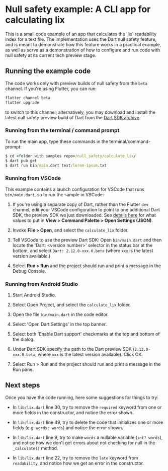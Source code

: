 # Null safety example: A CLI app for calculating lix

This is a small code example of an app that calculates the 'lix' readability
index for a text file. The implementation uses the Dart null safety feature,
and is meant to demonstrate how this feature works in a practical example,
as well as serve as a demonstration of how to configure and run code with null
safety at its current tech preview stage.

## Running the example code

The code works only with preview builds of null safety from the `beta`
channel. If you're using Flutter, you can run:

```cmd
flutter channel beta
flutter upgrade
```

to switch to this channel; alternatively, you may download and install the
latest null safety preview build of Dart from the [Dart SDK
archive](https://dart.dev/tools/sdk/archive#beta-channel).

### Running from the terminal / command prompt

To run the main app, type these commands in the terminal/command-prompt:

```cmd
$ cd <folder with samples repo>/null_safety/calculate_lix/
$ dart pub get
$ dart run bin/main.dart text/lorem-ipsum.txt
```

### Running from VSCode

This example contains a launch configuration for VSCode that runs
`bin/main.dart`, so to run the sample in
VSCode:

  1. If you're using a separate copy of Dart, rather than the Flutter `dev`
     channel, edit your VSCode configuration to point to one additional Dart
     SDK, the preview SDK we just downloaded. See [details
     here](https://dartcode.org/docs/quickly-switching-between-sdk-versions/)
     for what values to put in **View > Command Palette > Open Settings
     (JSON)**.

  1. Invoke **File > Open**, and select the `calculate_lix` folder.

  1. Tell VSCode to use the preview Dart SDK: Open `bin/main.dart` and then
     locate the 'Dart: \<version number\>' selector in the status bar at the
     bottom, and select `Dart: 2.12.0-xxx.0.beta` (where `xxx` is the latest
     version available.)

  1. Select **Run > Run** and the project should run and print a message in the Debug
     Console.


### Running from Android Studio

  1. Start Android Studio.

  1. Select Open Project, and select the `calculate_lix` folder.

  1. Open the file `bin/main.dart` in the code editor.

  1. Select 'Open Dart Settings' in the top banner.

  1. Select both 'Enable Dart support' checkmarks at the top and bottom of the dialog.
  
  1. Under Dart SDK specify the path to the Dart preview SDK
     (`2.12.0-xxx.0.beta`, where `xxx` is the latest version available). Click
     OK.

  1. Select Run > Run and the project should run and print a message in the Run
     pane.

## Next steps

Once you have the code running, here some suggestions for things to try:

* In `lib/lix.dart` line 30, try to remove the `required` keyword from one or
  more fields in the constructor, and notice the error shown.

* In `lib/lix.dart` line 49, try to delete the code that initializes one or more
  fields (e.g. `words: words`) and notice the error shown.

* In `lib/lix.dart` line 9, try to make `words` a nullable variable (`int?
  words`), and notice how we don't get errors about not checking for null in
  the `_calculate()` method.

* In `lib/lix.dart` line 22, try to remove the `late` keyword from
  `readability`, and notice how we get an error in the constructor.
